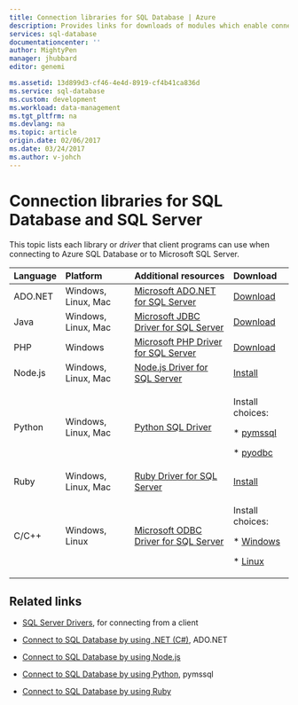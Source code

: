 ```yaml
---
title: Connection libraries for SQL Database | Azure
description: Provides links for downloads of modules which enable connection to SQL Server and SQL Database from a broad variety of client programming languages. The modules are released by the community or by Microsoft.
services: sql-database
documentationcenter: ''
author: MightyPen
manager: jhubbard
editor: genemi

ms.assetid: 13d899d3-cf46-4e4d-8919-cf4b41ca836d
ms.service: sql-database
ms.custom: development
ms.workload: data-management
ms.tgt_pltfrm: na
ms.devlang: na
ms.topic: article
origin.date: 02/06/2017
ms.date: 03/24/2017
ms.author: v-johch
---
```


# Connection libraries for SQL Database and SQL Server

This topic lists each library or *driver* that client programs can use when connecting to Azure SQL Database or to Microsoft SQL Server.

| Language | Platform | Additional resources | Download |
|:--- |:--- |:--- |:--- |
| ADO.NET |Windows, Linux, Mac |[Microsoft ADO.NET for SQL Server](https://docs.microsoft.com/sql/connect/ado-net/microsoft-ado-net-for-sql-server/) |[Download](https://www.microsoft.com/net/) |
| Java |Windows, Linux, Mac |[Microsoft JDBC Driver for SQL Server](https://docs.microsoft.com/sql/connect/jdbc/microsoft-jdbc-driver-for-sql-server/) |[Download](http://go.microsoft.com/fwlink/?LinkId=245496) |
| PHP |Windows |[Microsoft PHP Driver for SQL Server](https://docs.microsoft.com/sql/connect/php/microsoft-php-driver-for-sql-server/) |[Download](https://www.microsoft.com/download/details.aspx?id=20098) |
| Node.js |Windows, Linux, Mac |[Node.js Driver for SQL Server](https://docs.microsoft.com/sql/connect/node-js/node-js-driver-for-sql-server/) |[Install](https://docs.microsoft.com/sql/connect/node-js/step-1-configure-development-environment-for-node-js-development/) |
| Python |Windows, Linux, Mac |[Python SQL Driver](https://docs.microsoft.com/sql/connect/python/python-driver-for-sql-server/) |<p>Install choices: </p><p> \* [pymssql](https://docs.microsoft.com/sql/connect/python/pymssql/step-1-configure-development-environment-for-pymssql-python-development/) </p><p> \* [pyodbc](https://docs.microsoft.com/sql/connect/python/pyodbc/step-1-configure-development-environment-for-pyodbc-python-development/)</p> |
| Ruby |Windows, Linux, Mac |[Ruby Driver for SQL Server](https://docs.microsoft.com/sql/connect/ruby/ruby-driver-for-sql-server/) |[Install](https://docs.microsoft.com/sql/connect/ruby/step-1-configure-development-environment-for-ruby-development/) |
| C/C++ |Windows, Linux |[Microsoft ODBC Driver for SQL Server](http://docs.microsoft.com/sql/connect/odbc/microsoft-odbc-driver-for-sql-server) |<p>Install choices: </p><p> \* [Windows](https://www.microsoft.com/download/details.aspx?id=53339) </p><p> \* [Linux](https://blogs.msdn.microsoft.com/sqlnativeclient/2016/10/20/odbc-driver-13-0-for-linux-released/)</p> |

## Related links

- [SQL Server Drivers](https://docs.microsoft.com/sql/connect/sql-server-drivers/), for connecting from a client

- [Connect to SQL Database by using .NET (C#)](./sql-database-develop-dotnet-simple.md), ADO.NET

- [Connect to SQL Database by using Node.js](./sql-database-develop-nodejs-simple.md)

- [Connect to SQL Database by using Python](./sql-database-develop-python-simple.md), pymssql

- [Connect to SQL Database by using Ruby](./sql-database-develop-ruby-simple.md)